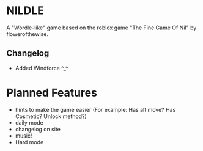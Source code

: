 # NILDLE
A "Wordle-like" game based on the roblox game "The Fine Game Of Nil" by flowerofthewise.

## Changelog
- Added Windforce ^_^



# Planned Features
- hints to make the game easier (For example: Has alt move? Has Cosmetic? Unlock method?)
- daily mode
- changelog on site
- music!
- Hard mode
